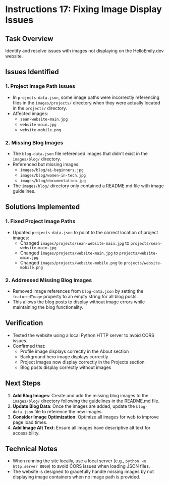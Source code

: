 # Instructions 17: Fixing Image Display Issues

## Task Overview
Identify and resolve issues with images not displaying on the HelloEmily.dev website.

## Issues Identified

### 1. Project Image Path Issues
- In `projects-data.json`, some image paths were incorrectly referencing files in the `images/projects/` directory when they were actually located in the `projects/` directory.
- Affected images:
  - `sean-website-main.jpg`
  - `website-main.jpg`
  - `website-mobile.png`

### 2. Missing Blog Images
- The `blog-data.json` file referenced images that didn't exist in the `images/blog/` directory.
- Referenced but missing images:
  - `images/blog/ai-beginners.jpg`
  - `images/blog/women-in-tech.jpg`
  - `images/blog/documentation.jpg`
- The `images/blog/` directory only contained a README.md file with image guidelines.

## Solutions Implemented

### 1. Fixed Project Image Paths
- Updated `projects-data.json` to point to the correct location of project images:
  - Changed `images/projects/sean-website-main.jpg` to `projects/sean-website-main.jpg`
  - Changed `images/projects/website-main.jpg` to `projects/website-main.jpg`
  - Changed `images/projects/website-mobile.png` to `projects/website-mobile.png`

### 2. Addressed Missing Blog Images
- Removed image references from `blog-data.json` by setting the `featuredImage` property to an empty string for all blog posts.
- This allows the blog posts to display without image errors while maintaining the blog functionality.

## Verification
- Tested the website using a local Python HTTP server to avoid CORS issues.
- Confirmed that:
  - Profile image displays correctly in the About section
  - Background hero image displays correctly
  - Project images now display correctly in the Projects section
  - Blog posts display correctly without images

## Next Steps
1. **Add Blog Images**: Create and add the missing blog images to the `images/blog/` directory following the guidelines in the README.md file.
2. **Update Blog Data**: Once the images are added, update the `blog-data.json` file to reference the new images.
3. **Consider Image Optimization**: Optimize all images for web to improve page load times.
4. **Add Image Alt Text**: Ensure all images have descriptive alt text for accessibility.

## Technical Notes
- When running the site locally, use a local server (e.g., `python -m http.server 8000`) to avoid CORS issues when loading JSON files.
- The website is designed to gracefully handle missing images by not displaying image containers when no image path is provided.